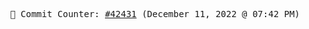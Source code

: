 <p align="center">
    <samp>
        📮 Commit Counter: <a href="https://github.com/Javascript-void0/Javascript-void0/commits/main">#42431</a> (December 11, 2022 @ 07:42 PM)
    </samp>
</p>